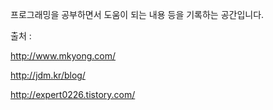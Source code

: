 프로그래밍을 공부하면서 도움이 되는 내용 등을 기록하는 공간입니다.

출처 :

http://www.mkyong.com/

http://jdm.kr/blog/

http://expert0226.tistory.com/
